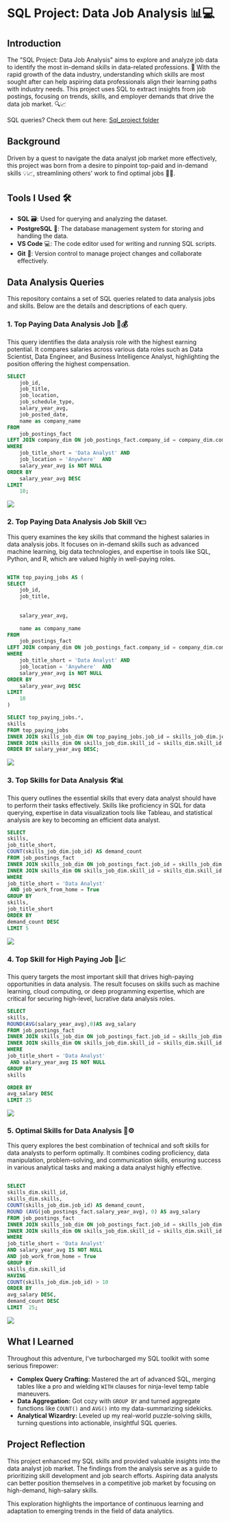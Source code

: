 # SQL Project: Data Job Analysis 📊💻

## Introduction
The "SQL Project: Data Job Analysis" aims to explore and analyze job data to identify the most in-demand skills in data-related professions. 🚀 With the rapid growth of the data industry, understanding which skills are most sought after can help aspiring data professionals align their learning paths with industry needs. This project uses SQL to extract insights from job postings, focusing on trends, skills, and employer demands that drive the data job market. 🔍📈

SQL queries? Check them out here: [Sql_project folder](Sql_project)

## Background
Driven by a quest to navigate the data analyst job market more effectively, this project was born from a desire to pinpoint top-paid and in-demand skills 💡📈, streamlining others' work to find optimal jobs 🧭💼.

## Tools I Used 🛠️
- **SQL** 🗃️: Used for querying and analyzing the dataset.
- **PostgreSQL** 🐘: The database management system for storing and handling the data.
- **VS Code** 💻: The code editor used for writing and running SQL scripts.
- **Git** 🌱: Version control to manage project changes and collaborate effectively.

## Data Analysis Queries

This repository contains a set of SQL queries related to data analysis jobs and skills. Below are the details and descriptions of each query.

### 1. Top Paying Data Analysis Job 💼💰
This query identifies the data analysis role with the highest earning potential. It compares salaries across various data roles such as Data Scientist, Data Engineer, and Business Intelligence Analyst, highlighting the position offering the highest compensation.

```sql
SELECT 
    job_id,
    job_title,
    job_location,
    job_schedule_type,
    salary_year_avg,
    job_posted_date,
    name as company_name
FROM 
    job_postings_fact
LEFT JOIN company_dim ON job_postings_fact.company_id = company_dim.company_id
WHERE 
    job_title_short = 'Data Analyst' AND
    job_location = 'Anywhere'  AND
    salary_year_avg is NOT NULL
ORDER BY
    salary_year_avg DESC
LIMIT
    10;
```
![](Result/1st)

### 2. Top Paying Data Analysis Job Skill 💡💵
This query examines the key skills that command the highest salaries in data analysis jobs. It focuses on in-demand skills such as advanced machine learning, big data technologies, and expertise in tools like SQL, Python, and R, which are valued highly in well-paying roles.
```sql

WITH top_paying_jobs AS (
SELECT 
    job_id,
    job_title,
   
    
    salary_year_avg,
    
    name as company_name
FROM 
    job_postings_fact
LEFT JOIN company_dim ON job_postings_fact.company_id = company_dim.company_id
WHERE 
    job_title_short = 'Data Analyst' AND
    job_location = 'Anywhere'  AND
    salary_year_avg is NOT NULL
ORDER BY
    salary_year_avg DESC
LIMIT
    10
)

SELECT top_paying_jobs.*,
skills
FROM top_paying_jobs
INNER JOIN skills_job_dim ON top_paying_jobs.job_id = skills_job_dim.job_id
INNER JOIN skills_dim ON skills_job_dim.skill_id = skills_dim.skill_id
ORDER BY salary_year_avg DESC;
```
![](Result/2nd)

### 3. Top Skills for Data Analysis 🛠️📊
This query outlines the essential skills that every data analyst should have to perform their tasks effectively. Skills like proficiency in SQL for data querying, expertise in data visualization tools like Tableau, and statistical analysis are key to becoming an efficient data analyst.
```sql
SELECT
skills,
job_title_short,
COUNT(skills_job_dim.job_id) AS demand_count
FROM job_postings_fact
INNER JOIN skills_job_dim ON job_postings_fact.job_id = skills_job_dim.job_id
INNER JOIN skills_dim ON skills_job_dim.skill_id = skills_dim.skill_id 
WHERE
job_title_short = 'Data Analyst'
 AND job_work_from_home = True
GROUP BY
skills,
job_title_short
ORDER BY
demand_count DESC
LIMIT 5
```
![](Result/3rd.png)

### 4. Top Skill for High Paying Job 🚀📈
This query targets the most important skill that drives high-paying opportunities in data analysis. The result focuses on skills such as machine learning, cloud computing, or deep programming expertise, which are critical for securing high-level, lucrative data analysis roles.

```sql
SELECT
skills,
ROUND(AVG(salary_year_avg),0)AS avg_salary
FROM job_postings_fact
INNER JOIN skills_job_dim ON job_postings_fact.job_id = skills_job_dim.job_id
INNER JOIN skills_dim ON skills_job_dim.skill_id = skills_dim.skill_id 
WHERE
job_title_short = 'Data Analyst'
 AND salary_year_avg IS NOT NULL
GROUP BY
skills

ORDER BY
avg_salary DESC
LIMIT 25
```
![](Result/4th.png)
### 5. Optimal Skills for Data Analysis 🔑⚙️
This query explores the best combination of technical and soft skills for data analysts to perform optimally. It combines coding proficiency, data manipulation, problem-solving, and communication skills, ensuring success in various analytical tasks and making a data analyst highly effective.
```sql

SELECT
skills_dim.skill_id,
skills_dim.skills,
COUNT(skills_job_dim.job_id) AS demand_count,
ROUND (AVG(job_postings_fact.salary_year_avg), 0) AS avg_salary
FROM job_postings_fact
INNER JOIN skills_job_dim ON job_postings_fact.job_id = skills_job_dim.job_id 
INNER JOIN skills_dim ON skills_job_dim.skill_id = skills_dim.skill_id
WHERE
job_title_short = 'Data Analyst'
AND salary_year_avg IS NOT NULL
AND job_work_from_home = True
GROUP BY
skills_dim.skill_id
HAVING
COUNT(skills_job_dim.job_id) > 10
ORDER BY
avg_salary DESC, 
demand_count DESC
LIMIT  25;
```
![](Result/5th.png)
## What I Learned

Throughout this adventure, I've turbocharged my SQL toolkit with some serious firepower:

- **Complex Query Crafting:** Mastered the art of advanced SQL, merging tables like a pro and wielding `WITH` clauses for ninja-level temp table maneuvers.  
- **Data Aggregation:** Got cozy with `GROUP BY` and turned aggregate functions like `COUNT()` and `AVG()` into my data-summarizing sidekicks.  
- **Analytical Wizardry:** Leveled up my real-world puzzle-solving skills, turning questions into actionable, insightful SQL queries.

## Project Reflection

This project enhanced my SQL skills and provided valuable insights into the data analyst job market. The findings from the analysis serve as a guide to prioritizing skill development and job search efforts. Aspiring data analysts can better position themselves in a competitive job market by focusing on high-demand, high-salary skills.

This exploration highlights the importance of continuous learning and adaptation to emerging trends in the field of data analytics.


